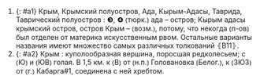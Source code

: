 ---
---

1. {: #a1} Крым, Крымский полуостров, Ада, Кырым-Адасы, Таврида, Таврический полуостров
: ❸, ❹ ⦅тюрк.⦆ ада – остров; Кырым адасы крымский остров, остров Крым – ⦅возм.⦆, потому, что некогда ⦅п-ов⦆ был отделен от материка искусственным рвом. Остальные варианты названия имеют множество самых различных толкований ⦃В11⦄.
2. {: #a2} Крым
: куполообразная вершина, поросшая редколесьем; с ⦅Ю⦆ и ⦅ЮВ⦆ голая. В 1,5 км. к ⦅В⦆ от ⦅н.п.⦆ Головановка ⦅Белог.⦆, к ⦅ЗЮЗ⦆ от ⦅г.⦆ Кабарга#1, соединена с ней хребтом.
